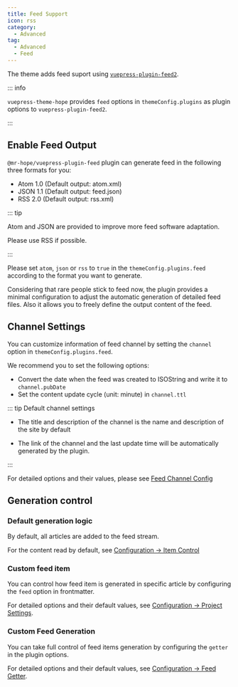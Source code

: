 ```yaml
---
title: Feed Support
icon: rss
category:
  - Advanced
tag:
  - Advanced
  - Feed
---
```


The theme adds feed suport using [`vuepress-plugin-feed2`][feed2].

::: info

`vuepress-theme-hope` provides `feed` options in `themeConfig.plugins` as plugin options to `vuepress-plugin-feed2`.

:::

<!-- more -->

## Enable Feed Output

`@mr-hope/vuepress-plugin-feed` plugin can generate feed in the following three formats for you:

- Atom 1.0 (Default output: atom.xml)
- JSON 1.1 (Default output: feed.json)
- RSS 2.0 (Default output: rss.xml)

::: tip

Atom and JSON are provided to improve more feed software adaptation.

Please use RSS if possible.

:::

Please set `atom`, `json` or `rss` to `true` in the `themeConfig.plugins.feed` according to the format you want to generate.

Considering that rare people stick to feed now, the plugin provides a minimal configuration to adjust the automatic generation of detailed feed files. Also it allows you to freely define the output content of the feed.

## Channel Settings

You can customize information of feed channel by setting the `channel` option in `themeConfig.plugins.feed`.

We recommend you to set the following options:

- Convert the date when the feed was created to ISOString and write it to `channel.pubDate`
- Set the content update cycle (unit: minute) in `channel.ttl`

::: tip Default channel settings

- The title and description of the channel is the name and description of the site by default

- The link of the channel and the last update time will be automatically generated by the plugin.

:::

For detailed options and their values, please see [Feed Channel Config][feed2-channel]

## Generation control

### Default generation logic

By default, all articles are added to the feed stream.

For the content read by default, see [Configuration → Item Control][feed2-item]

### Custom feed item

You can control how feed item is generated in specific article by configuring the `feed` option in frontmatter.

For detailed options and their default values, see [Configuration → Project Settings][feed2-item].

### Custom Feed Generation

You can take full control of feed items generation by configuring the `getter` in the plugin options.

For detailed options and their default values, see [Configuration → Feed Getter][feed2-getter].

[feed2]: https://vuepress-theme-hope.github.io/v2/feed/
[feed2-channel]: https://vuepress-theme-hope.github.io/v2/feed/config/channel.html
[feed2-item]: https://vuepress-theme-hope.github.io/v2/feed/config/item.html
[feed2-getter]: https://vuepress-theme-hope.github.io/v2/feed/config/getter.html
